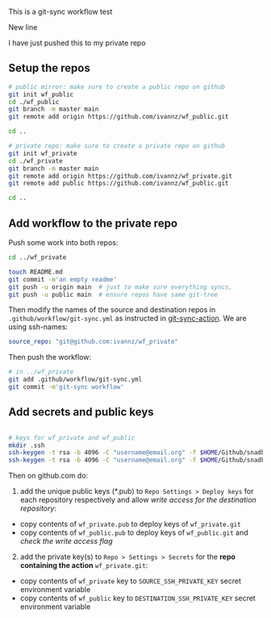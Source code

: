 This is a git-sync workflow test

New line

I have just pushed this to my private repo


Setup the repos
---------------

```bash
# public mirror: make sure to create a public repo on github
git init wf_public
cd ./wf_public
git branch -m master main
git remote add origin https://github.com/ivannz/wf_public.git

cd ..

# private repo: make sure to create a private repo on github
git init wf_private
cd ./wf_private
git branch -m master main
git remote add origin https://github.com/ivannz/wf_private.git
git remote add public https://github.com/ivannz/wf_public.git

cd ..
```

Add workflow to the private repo
--------------------------------
Push some work into both repos:
```bash
cd ../wf_private

touch README.md
git commit -m'an empty readme'
git push -u origin main  # just to make sure everything syncs,
git push -u public main  # ensure repos have same git-tree
```

Then modify the names of the source and destination repos in `.github/workflow/git-sync.yml` as instructed in [git-sync-action](https://github.com/marketplace/actions/git-sync-action). We are using ssh-names:
```yaml
source_repo: "git@github.com:ivannz/wf_private"
```

Then push the workflow:
```bash
# in ../wf_private
git add .github/workflow/git-sync.yml
git commit -m'git-sync workflow'
```

Add secrets and public keys
---------------------------

```bash

# keys for wf_private and wf_public
mkdir .ssh
ssh-keygen -t rsa -b 4096 -C "username@email.org" -f $HOME/Github/snadbox/wf_private/.ssh/wf_private
ssh-keygen -t rsa -b 4096 -C "username@email.org" -f $HOME/Github/snadbox/wf_private/.ssh/wf_public
```

Then on github.com do:
1. add the unique public keys (\*.pub) to `Repo Settings > Deploy keys` for each repository respectively and allow *write access for the destination repository*:
  * copy contents of `wf_private.pub` to deploy keys of `wf_private.git`
  * copy contents of `wf_public.pub` to deploy keys of `wf_public.git` and *check the write access flag*

2. add the private key(s) to `Repo > Settings > Secrets` for the **repo containing the action** `wf_private.git`:
  * copy contents of `wf_private` key to `SOURCE_SSH_PRIVATE_KEY` secret environment variable
  * copy contents of `wf_public` key to `DESTINATION_SSH_PRIVATE_KEY` secret environment variable


